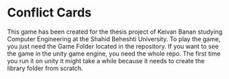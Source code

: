 # Conflict Cards
This game has been created for the thesis project of Keivan Banan studying Computer Engineering at the Shahid Beheshti University.
To play the game, you just need the Game Folder located in the repository.
If you want to see the game in the unity game engine, you need the whole repo.
The first time you run it on unity it might take a while because it needs to create the library folder from scratch.
 

